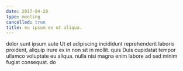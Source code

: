 ```yaml
---
date: 2017-04-28
type: meeting
cancelled: true
title: eu ipsum ex ut aliqua.
---
```

dolor sunt ipsum aute Ut et adipiscing incididunt reprehenderit laboris proident, aliquip irure ex in non sit in mollit. quis Duis cupidatat tempor ullamco voluptate eu aliqua. nulla nisi magna enim labore ad sed minim fugiat consequat. do